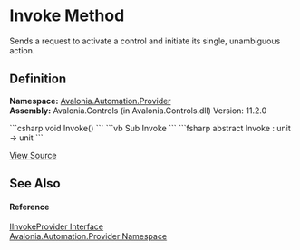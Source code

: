 # Invoke Method


Sends a request to activate a control and initiate its single, unambiguous action.



## Definition
**Namespace:** <a href="N_Avalonia_Automation_Provider">Avalonia.Automation.Provider</a>  
**Assembly:** Avalonia.Controls (in Avalonia.Controls.dll) Version: 11.2.0

<Tabs groupId="api-code-preview">
<TabItem value="csharp" label="C#">
```csharp
void Invoke()
```
</TabItem>
<TabItem value="vb" label="VB">
```vb
Sub Invoke
```
</TabItem>
<TabItem value="fsharp" label="F#">
```fsharp
abstract Invoke : unit -> unit 
```
</TabItem>
</Tabs>



<a href="https://github.com/AvaloniaUI/Avalonia/tree/master/src/Avalonia.Controls/Automation/Provider/IInvokeProvider.cs" title="View the source code">View Source</a>



## See Also


#### Reference
<a href="T_Avalonia_Automation_Provider_IInvokeProvider">IInvokeProvider Interface</a>  
<a href="N_Avalonia_Automation_Provider">Avalonia.Automation.Provider Namespace</a>  
